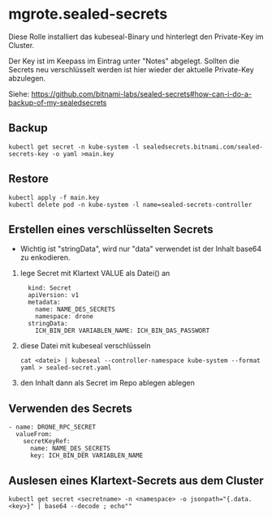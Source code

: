 # mgrote.sealed-secrets

Diese Rolle installiert das kubeseal-Binary und hinterlegt den Private-Key im Cluster.

Der Key ist im Keepass im Eintrag unter "Notes" abgelegt. Sollten die Secrets neu verschlüsselt werden ist hier wieder der aktuelle Private-Key abzulegen.

Siehe: https://github.com/bitnami-labs/sealed-secrets#how-can-i-do-a-backup-of-my-sealedsecrets

## Backup

`kubectl get secret -n kube-system -l sealedsecrets.bitnami.com/sealed-secrets-key -o yaml >main.key`

## Restore

```
kubectl apply -f main.key
kubectl delete pod -n kube-system -l name=sealed-secrets-controller
```


## Erstellen eines verschlüsselten Secrets

- Wichtig ist "stringData", wird nur "data" verwendet ist der Inhalt base64 zu enkodieren.

1. lege Secret mit Klartext VALUE als Datei() an
    ```
      kind: Secret
      apiVersion: v1
      metadata:
        name: NAME_DES_SECRETS
        namespace: drone
      stringData:
        ICH_BIN_DER VARIABLEN_NAME: ICH_BIN_DAS_PASSWORT
    ```
 2. diese Datei mit kubeseal verschlüsseln
    ```
    cat <datei> | kubeseal --controller-namespace kube-system --format yaml > sealed-secret.yaml
    ```
 3. den Inhalt dann als Secret im Repo ablegen ablegen

## Verwenden des Secrets

```
- name: DRONE_RPC_SECRET
  valueFrom:
    secretKeyRef:
      name: NAME_DES_SECRETS
      key: ICH_BIN_DER VARIABLEN_NAME
```

## Auslesen eines Klartext-Secrets  aus dem Cluster

```
kubectl get secret <secretname> -n <namespace> -o jsonpath="{.data.<key>}" | base64 --decode ; echo""
```
